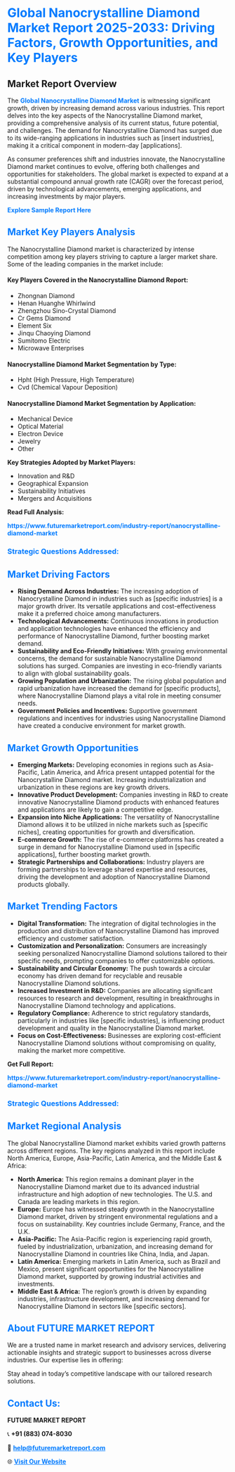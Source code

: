 <h1 style="color: #007BFF;">Global Nanocrystalline Diamond Market Report 2025-2033: Driving Factors, Growth Opportunities, and Key Players</h1>

<section id="overview">
<h2>Market Report Overview</h2>
<p>The <a href="https://www.futuremarketreport.com/industry-report/nanocrystalline-diamond-market" style="color: #007BFF; text-decoration: none;"><strong>Global Nanocrystalline Diamond Market</strong></a> is witnessing significant growth, driven by increasing demand across various industries. This report delves into the key aspects of the Nanocrystalline Diamond market, providing a comprehensive analysis of its current status, future potential, and challenges. The demand for Nanocrystalline Diamond has surged due to its wide-ranging applications in industries such as [insert industries], making it a critical component in modern-day [applications].</p>
<p>As consumer preferences shift and industries innovate, the Nanocrystalline Diamond market continues to evolve, offering both challenges and opportunities for stakeholders. The global market is expected to expand at a substantial compound annual growth rate (CAGR) over the forecast period, driven by technological advancements, emerging applications, and increasing investments by major players.</p>
</section>

<section id="overview">
<p><a href="https://www.futuremarketreport.com/request-sample/reportId=30870" style="color: #007BFF; text-decoration: none;"><strong>Explore Sample Report Here</strong></a></p>
</section>

<section id="key-players">
<h2 style="color: #007BFF;">Market Key Players Analysis</h2>
<p>The Nanocrystalline Diamond market is characterized by intense competition among key players striving to capture a larger market share. Some of the leading companies in the market include:</p>
<h4>Key Players Covered in the Nanocrystalline Diamond Report:</h4>
<ul><li>Zhongnan Diamond</li><li>Henan Huanghe Whirlwind</li><li>Zhengzhou Sino-Crystal Diamond</li><li>Cr Gems Diamond</li><li>Element Six</li><li>Jinqu Chaoying Diamond</li><li>Sumitomo Electric</li><li>Microwave Enterprises</li></ul>
<h4>Nanocrystalline Diamond Market Segmentation by Type:</h4>
<ul><li>Hpht (High Pressure, High Temperature)</li><li>Cvd (Chemical Vapour Deposition)</li></ul>

<h4>Nanocrystalline Diamond Market Segmentation by Application:</h4>
<ul><li>Mechanical Device</li><li>Optical Material</li><li>Electron Device</li><li>Jewelry</li><li>Other</li></ul>
<p><strong>Key Strategies Adopted by Market Players:</strong></p>
<ul>
<li>Innovation and R&D</li>
<li>Geographical Expansion</li>
<li>Sustainability Initiatives</li>
<li>Mergers and Acquisitions</li>
</ul>
</section>

<section>
<p><strong>Read Full Analysis: </strong></p><a href="https://www.futuremarketreport.com/industry-report/nanocrystalline-diamond-market" style="color: #007BFF; text-decoration: none;"><strong>https://www.futuremarketreport.com/industry-report/nanocrystalline-diamond-market</strong></a>
<h3 style="color: #007BFF;">Strategic Questions Addressed:</h3>
</section>

<section id="driving-factors">
<h2 style="color: #007BFF;">Market Driving Factors</h2>
<ul>
<li><strong>Rising Demand Across Industries:</strong> The increasing adoption of Nanocrystalline Diamond in industries such as [specific industries] is a major growth driver. Its versatile applications and cost-effectiveness make it a preferred choice among manufacturers.</li>
<li><strong>Technological Advancements:</strong> Continuous innovations in production and application technologies have enhanced the efficiency and performance of Nanocrystalline Diamond, further boosting market demand.</li>
<li><strong>Sustainability and Eco-Friendly Initiatives:</strong> With growing environmental concerns, the demand for sustainable Nanocrystalline Diamond solutions has surged. Companies are investing in eco-friendly variants to align with global sustainability goals.</li>
<li><strong>Growing Population and Urbanization:</strong> The rising global population and rapid urbanization have increased the demand for [specific products], where Nanocrystalline Diamond plays a vital role in meeting consumer needs.</li>
<li><strong>Government Policies and Incentives:</strong> Supportive government regulations and incentives for industries using Nanocrystalline Diamond have created a conducive environment for market growth.</li>
</ul>
</section>

<section id="growth-opportunities">
<h2 style="color: #007BFF;">Market Growth Opportunities</h2>
<ul>
<li><strong>Emerging Markets:</strong> Developing economies in regions such as Asia-Pacific, Latin America, and Africa present untapped potential for the Nanocrystalline Diamond market. Increasing industrialization and urbanization in these regions are key growth drivers.</li>
<li><strong>Innovative Product Development:</strong> Companies investing in R&D to create innovative Nanocrystalline Diamond products with enhanced features and applications are likely to gain a competitive edge.</li>
<li><strong>Expansion into Niche Applications:</strong> The versatility of Nanocrystalline Diamond allows it to be utilized in niche markets such as [specific niches], creating opportunities for growth and diversification.</li>
<li><strong>E-commerce Growth:</strong> The rise of e-commerce platforms has created a surge in demand for Nanocrystalline Diamond used in [specific applications], further boosting market growth.</li>
<li><strong>Strategic Partnerships and Collaborations:</strong> Industry players are forming partnerships to leverage shared expertise and resources, driving the development and adoption of Nanocrystalline Diamond products globally.</li>
</ul>
</section>

<section id="trending-factors">
<h2 style="color: #007BFF;">Market Trending Factors</h2>
<ul>
<li><strong>Digital Transformation:</strong> The integration of digital technologies in the production and distribution of Nanocrystalline Diamond has improved efficiency and customer satisfaction.</li>
<li><strong>Customization and Personalization:</strong> Consumers are increasingly seeking personalized Nanocrystalline Diamond solutions tailored to their specific needs, prompting companies to offer customizable options.</li>
<li><strong>Sustainability and Circular Economy:</strong> The push towards a circular economy has driven demand for recyclable and reusable Nanocrystalline Diamond solutions.</li>
<li><strong>Increased Investment in R&D:</strong> Companies are allocating significant resources to research and development, resulting in breakthroughs in Nanocrystalline Diamond technology and applications.</li>
<li><strong>Regulatory Compliance:</strong> Adherence to strict regulatory standards, particularly in industries like [specific industries], is influencing product development and quality in the Nanocrystalline Diamond market.</li>
<li><strong>Focus on Cost-Effectiveness:</strong> Businesses are exploring cost-efficient Nanocrystalline Diamond solutions without compromising on quality, making the market more competitive.</li>
</ul>
</section>

<section>
<p><strong>Get Full Report: </strong></p><a href="https://www.futuremarketreport.com/industry-report/nanocrystalline-diamond-market" style="color: #007BFF; text-decoration: none;"><strong>https://www.futuremarketreport.com/industry-report/nanocrystalline-diamond-market</strong></a>
<h3 style="color: #007BFF;">Strategic Questions Addressed:</h3>
</section>


<section id="regional-analysis">
<h2 style="color: #007BFF;">Market Regional Analysis</h2>
<p>The global Nanocrystalline Diamond market exhibits varied growth patterns across different regions. The key regions analyzed in this report include North America, Europe, Asia-Pacific, Latin America, and the Middle East & Africa:</p>
<ul>
<li><strong>North America:</strong> This region remains a dominant player in the Nanocrystalline Diamond market due to its advanced industrial infrastructure and high adoption of new technologies. The U.S. and Canada are leading markets in this region.</li>
<li><strong>Europe:</strong> Europe has witnessed steady growth in the Nanocrystalline Diamond market, driven by stringent environmental regulations and a focus on sustainability. Key countries include Germany, France, and the U.K.</li>
<li><strong>Asia-Pacific:</strong> The Asia-Pacific region is experiencing rapid growth, fueled by industrialization, urbanization, and increasing demand for Nanocrystalline Diamond in countries like China, India, and Japan.</li>
<li><strong>Latin America:</strong> Emerging markets in Latin America, such as Brazil and Mexico, present significant opportunities for the Nanocrystalline Diamond market, supported by growing industrial activities and investments.</li>
<li><strong>Middle East & Africa:</strong> The region’s growth is driven by expanding industries, infrastructure development, and increasing demand for Nanocrystalline Diamond in sectors like [specific sectors].</li>
</ul>
</section>

<footer>
<h2 style="color: #007BFF;">About FUTURE MARKET REPORT</h2>
<p>We are a trusted name in market research and advisory services, delivering actionable insights and strategic support to businesses across diverse industries. Our expertise lies in offering:</p>

<p>Stay ahead in today’s competitive landscape with our tailored research solutions.</p>

<h2 style="color: #007BFF;">Contact Us:</h2>
<p><strong>FUTURE MARKET REPORT</strong></p>
<p>📞 <strong>+91 (883) 074-8030</strong></p>
<p>📧 <strong><a href="mailto:help@futuremarketreport.com" style="color: #007BFF;">help@futuremarketreport.com</a></strong></p>
<p>🌐 <strong><a href="https://www.futuremarketreport.com/" style="color: #007BFF;">Visit Our Website</a></strong></p>
</footer>